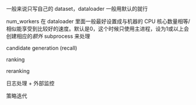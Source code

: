 一般来说只写自己的 dataset，dataloader 一般用默认的就行

num_workers 在 dataloader 里面一般最好设置成与机器的 CPU 核心数量相等/相似能享受到比较好的速度。默认是0，这个时候只使用主进程，设为1或以上会创建相应的*额外* subprocess 来处理

candidate generation (recall)

ranking

reranking

日志处理 + 外部监控

策略迭代